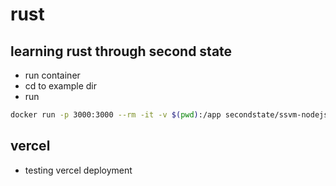 # rust

## learning rust through second state

- run container
- cd to example dir
- run

```bash
docker run -p 3000:3000 --rm -it -v $(pwd):/app secondstate/ssvm-nodejs-starter:v1
```

## vercel

- testing vercel deployment
